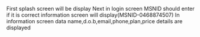 First splash screen will be display 
Next in login screen MSNID should enter if it is correct information screen will display(MSNID-0468874507)
In information screen data name,d.o.b,email,phone,plan,price details are displayed
